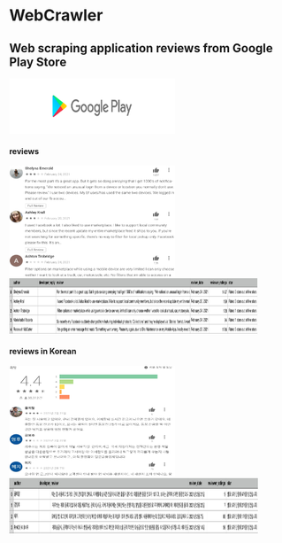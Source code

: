 # WebCrawler

## Web scraping application reviews from Google Play Store
<img src="https://github.com/reejungkim/WebCrawler/blob/master/img/download.png" height="100" width="300">


#### reviews
<p float="left">
<img src="img/review_ex_en.png" height="200" width="300">
<img src="https://github.com/reejungkim/WebCrawler/blob/master/img/scraped_output_ex_en.png" height="100" width="450">
</p>


#### reviews in Korean
<p float="left">
<img src="https://github.com/reejungkim/WebCrawler/blob/master/img/review_ex.png" height="200" width="300">
<img src="https://github.com/reejungkim/WebCrawler/blob/master/img/scraped_output_ex.png" height="100" width="450">
</p>
